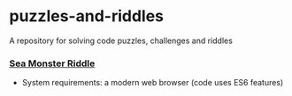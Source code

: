 # puzzles-and-riddles
A repository for solving code puzzles, challenges and riddles

### [Sea Monster Riddle](sea-monster-riddle.html)
- System requirements: a modern web browser (code uses ES6 features)